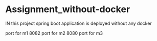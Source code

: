 # Assignment_without-docker
IN this project spring boot application is deployed without any docker


port for m1 8082 
port for m2 8080 
port for m3 
